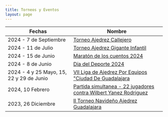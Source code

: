 ```yaml
---
title: Torneos y Eventos
layout: page
---
```

<table class="table">
    <thead>
    <tr>
        <th>Fechas</th>
        <th>Nombre</th>
    </tr>
    </thead>
    <tbody>
        <tr>
            <td>2024 - 7 de Septiembre</td>
            <td><a href="/2024/09/07/torneo-ajedrez-callejero.html">Torneo Ajedrez Callejero</a></td>
        </tr>
        <tr>
            <td>2024 - 11 de Julio</td>
            <td><a href="/2024/07/11/torneo-ajedrez-infantil-gigante.html">Torneo Ajedrez Gigante Infantil</a></td>
        </tr>
        <tr>
            <td>2024 - 15 de Junio</td>
            <td><a href="/2024/06/14/marton-de-cuentos.html">Maratón de los cuentos 2024</a></td>
        </tr>
        <tr>
            <td>2024 - 8 de Junio</td>
            <td><a href="/2024/06/08/dia-del-deporte.html">Día del Deporte 2024</a></td>
        </tr>
    <tr>
        <td>2024 - 4 y 25 Mayo, 15, 22 y 29 de Junio</td>
        <td><a href="/2024/04/28/vii-liga-de-ajedrez-por-equipos-ciudad-de-guadalajara.html">VII Liga de Ajedrez Por Equipos "Ciudad De Guadalajara</a></td>
    </tr>
    <tr>
        <td>2024, 10 Febrero</td>
        <td><a href="/2024/02/10/partida-simultanea-22-contra-wilbert.html">Partida simultanea - 22 jugadores contra Wilbert Yanez Rodriguez</a></td>
    </tr>
    <tr>
        <td>2023, 26 Diciembre</td>
        <td><a href="/2023/12/16/II-torneo-navidad-ajedrez-guadalajara.html">II Torneo Navideño Ajedrez Guadalajara</a></td>
    </tr>
    </tbody>
</table>